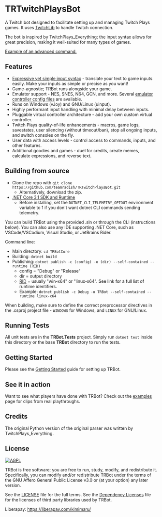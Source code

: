 # TRTwitchPlaysBot
A Twitch bot designed to facilitate setting up and managing Twitch Plays games. It uses [TwitchLib](https://github.com/TwitchLib/TwitchLib) to handle Twitch connection.

The bot is inspired by TwitchPlays_Everything; the input syntax allows for great precision, making it well-suited for many types of games.

[Example of an advanced command.](https://tdeeb.github.io/projects/images/TRBot/TRBot_AdvancedCommands.gif)


## Features
* [Expressive yet simple input syntax](https://github.com/teamradish/TRTwitchPlaysBot/Wiki/Syntax-Tutorial.md) - translate your text to game inputs easily. Make your inputs as simple or precise as you want!
* Game-agnostic; TRBot runs alongside your game.
* Emulator support - NES, SNES, N64, GCN, and more. Several [emulator controller config files](https://github.com/teamradish/TRTwitchPlaysBot/tree/master/Emulator%20Controller%20Configs) are available.
* Runs on Windows (vJoy) and GNU/Linux (uinput).
* Highly performant input handling with minimal delay between inputs.
* Pluggable virtual controller architecture - add your own custom virtual controller.
* Twitch Plays quality-of-life enhancements - macros, game logs, savestates, user silencing (without timeout/ban), stop all ongoing inputs, and switch consoles on the fly.
* User data with access levels - control access to commands, inputs, and other features.
* Additional goodies and games - duel for credits, create memes, calculate expressions, and reverse text.

## Building from source
* Clone the repo with `git clone https://github.com/teamradish/TRTwitchPlaysBot.git`
  * Alternatively, download the zip.
* [.NET Core 3.1 SDK and Runtime](https://dotnet.microsoft.com/download/dotnet-core)
  * Before installing, set the `DOTNET_CLI_TELEMETRY_OPTOUT` environment variable to 1 if you don't want dotnet CLI commands sending telemetry.

You can build TRBot using the provided .sln or through the CLI (instructions below). You can also use any IDE supporting .NET Core, such as VSCode/VSCodium, Visual Studio, or JetBrains Rider.

Command line:
* Main directory: `cd TRBotCore`
* Building: `dotnet build`
* Publishing: `dotnet publish -c (config) -o (dir) --self-contained --runtime (RID)`
  * config = "Debug" or "Release"
  * dir = output directory
  * [RID](https://github.com/dotnet/runtime/blob/master/src/libraries/pkg/Microsoft.NETCore.Platforms/runtime.json) = usually "win-x64" or "linux-x64". See link for a full list of runtime identifiers.
  * Example: `dotnet publish -c Debug -o TRBot --self-contained --runtime linux-x64`

When building, make sure to define the correct preprocessor directives in the .csproj project file - `WINDOWS` for Windows, and `LINUX` for GNU/Linux.

## Running Tests
All unit tests are in the **TRBot.Tests** project. Simply run `dotnet test` inside this directory or the base **TRBot** directory to run the tests.

## Getting Started
Please see the [Getting Started](https://github.com/teamradish/TRTwitchPlaysBot/Wiki/Getting-Started.md) guide for setting up TRBot.

## See it in action
Want to see what players have done with TRBot? Check out the [examples](https://github.com/teamradish/TRTwitchPlaysBot/Wiki/Real-Usage-Examples.md) page for clips from real playthroughs.

## Credits
The original Python version of the original parser was written by TwitchPlays_Everything.

## License
[![AGPL](https://www.gnu.org/graphics/agplv3-155x51.png)](https://www.gnu.org/licenses/agpl-3.0.en.html)

TRBot is free software; you are free to run, study, modify, and redistribute it. Specifically, you can modify and/or redistribute TRBot under the terms of the GNU Affero General Public License v3.0 or (at your option) any later version.

See the [LICENSE](https://github.com/teamradish/TRTwitchPlaysBot/blob/master/LICENSE) file for the full terms. See the [Dependency Licenses](https://github.com/teamradish/TRTwitchPlaysBot/blob/master/Dependency%20Licenses) file for the licenses of third party libraries used by TRBot.


Liberapay: https://liberapay.com/kimimaru/
